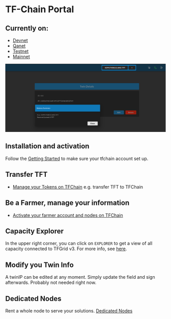 # TF-Chain Portal

## Currently on:
- [Devnet](https://dashboard.dev.grid.tf/)
- [Qanet](https://dashboard.qa.grid.tf/)
- [Testnet](https://dashboard.test.grid.tf/)
- [Mainnet](https://dashboard.grid.tf/)

![ ](../img/dashboard_portal_account.png ':size=600')

## Installation and activation

Follow the [Getting Started](../../getstarted/tfgrid3_getstarted.md) to make sure your tfchain account set up.



## Transfer TFT

- [Manage your Tokens on TFChain](./dashboard_portal_ui_tokens.md) e.g. transfer TFT to TFChain

## Be a Farmer, manage your information

- [Activate your farmer account and nodes on TFChain](./dashboard_portal_ui_farming.md)

## Capacity Explorer

In the upper right corner, you can click on `EXPLORER` to get a view of all capacity connected to TFGrid v3. For more info, see [here](../explorer/explorer_home.md).

## Modify you Twin Info

A twinIP can be edited at any moment. Simply update the field and sign afterwards.
Probably not needed right now.


## Dedicated Nodes

Rent a whole node to serve your solutions.
[Dedicated Nodes](./dashboard_portal_dedicated_nodes.md)

